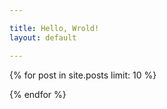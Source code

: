 ```yaml
---

title: Hello, Wrold!
layout: default

---
```


{% for post in site.posts limit: 10 %}

{% endfor %}